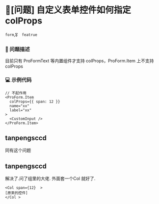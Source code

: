 # 🧐[问题] 自定义表单控件如何指定 colProps

`form`,`🎖️  featrue`

### 🧐 问题描述

目前只有 ProFormText 等内置组件才支持 colProps，ProForm.Item 上不支持 colProps

<!--
详细地描述问题，让大家都能理解
-->

### 💻 示例代码

```
// 不起作用
<ProForm.Item
  colProps={{ span: 12 }}
  name="xx"
  label="xx"
>
  <CustomInput />
</ProForm.Item>
```

<!--
如果你有解决方案，在这里清晰地阐述
-->

## tanpengsccd

同有这个问题

## tanpengsccd

解决了.问了组里的大佬. 外面套一个Col 就好了.

```
<Col span={12}  >
[原来的控件]
</Col >
```
